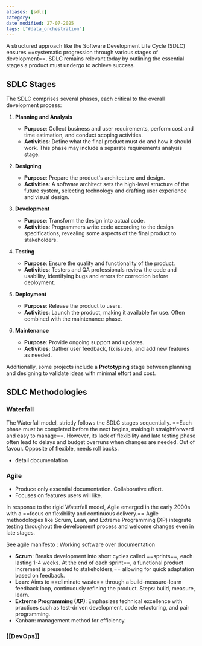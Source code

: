 ```yaml
---
aliases: [sdlc]
category:
date modified: 27-07-2025
tags: ["#data_orchestration"]
---
```

A structured approach like the Software Development Life Cycle (SDLC) ensures ==systematic progression through various stages of development==. SDLC remains relevant today by outlining the essential stages a product must undergo to achieve success.
## SDLC Stages

The SDLC comprises several phases, each critical to the overall development process:

1. **Planning and Analysis**
    - **Purpose**: Collect business and user requirements, perform cost and time estimation, and conduct scoping activities.
    - **Activities**: Define what the final product must do and how it should work. This phase may include a separate requirements analysis stage.

2. **Designing**
    - **Purpose**: Prepare the product's architecture and design.
    - **Activities**: A software architect sets the high-level structure of the future system, selecting technology and drafting user experience and visual design.

3. **Development**
    - **Purpose**: Transform the design into actual code.
    - **Activities**: Programmers write code according to the design specifications, revealing some aspects of the final product to stakeholders.

4. **Testing**
    - **Purpose**: Ensure the quality and functionality of the product.
    - **Activities**: Testers and QA professionals review the code and usability, identifying bugs and errors for correction before deployment.

5. **Deployment**
    - **Purpose**: Release the product to users.
    - **Activities**: Launch the product, making it available for use. Often combined with the maintenance phase.

6. **Maintenance**
    - **Purpose**: Provide ongoing support and updates.
    - **Activities**: Gather user feedback, fix issues, and add new features as needed.

Additionally, some projects include a **Prototyping** stage between planning and designing to validate ideas with minimal effort and cost.

## SDLC Methodologies

### Waterfall

The Waterfall model, strictly follows the SDLC stages sequentially. ==Each phase must be completed before the next begins, making it straightforward and easy to manage==. However, its lack of flexibility and late testing phase often lead to delays and budget overruns when changes are needed. Out of favour. Opposite of flexible, needs roll backs.

- detail documentation

### Agile

- Produce only essential documentation. Collaborative effort. 
- Focuses on features users will like.

In response to the rigid Waterfall model, Agile emerged in the early 2000s with a ==focus on flexibility and continuous delivery.== Agile methodologies like Scrum, Lean, and Extreme Programming (XP) integrate testing throughout the development process and welcome changes even in late stages.

See agile manifesto : Working software over documentation

- **Scrum**: Breaks development into short cycles called ==sprints==, each lasting 1-4 weeks. At the end of each sprint==, a functional product increment is presented to stakeholders,== allowing for quick adaptation based on feedback.
- **Lean**: Aims to ==eliminate waste== through a build-measure-learn feedback loop, continuously refining the product. Steps: build, measure, learn.
- **Extreme Programming (XP)**: Emphasizes technical excellence with practices such as test-driven development, code refactoring, and pair programming.
- Kanban: management method for efficiency. 

### [[DevOps]]